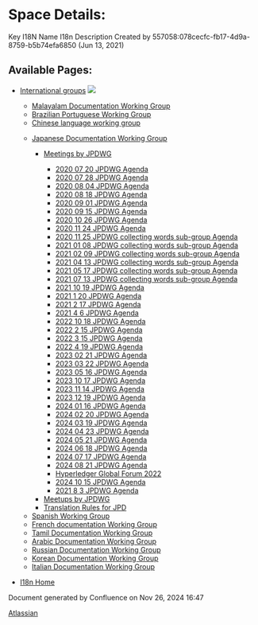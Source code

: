 # Space Details:

Key I18N Name I18n Description Created by 557058:078cecfc-fb17-4d9a-8759-b5b74efa6850 (Jun 13, 2021)

## Available Pages:

- [International groups](International-groups_22970373.html) ![](images/icons/contenttypes/home_page_16.png)
  
  - [Malayalam Documentation Working Group](Malayalam-Documentation--Working-Group_22970399.html)
  
  <!--THE END-->
  
  - [Brazilian Portuguese Working Group](Brazilian-Portuguese-Working-Group_22970417.html)
  
  <!--THE END-->
  
  - [Chinese language working group](Chinese-language-working-group_22970438.html)
  
  <!--THE END-->
  
  - [Japanese Documentation Working Group](Japanese-Documentation-Working-Group_22970444.html)
    
    - [Meetings by JPDWG](Meetings-by-JPDWG_22970537.html)
      
      - [2020 07 20 JPDWG Agenda](2020-07-20-JPDWG-Agenda_22970610.html)
      
      <!--THE END-->
      
      - [2020 07 28 JPDWG Agenda](2020-07-28-JPDWG-Agenda_22970622.html)
      
      <!--THE END-->
      
      - [2020 08 04 JPDWG Agenda](2020-08-04-JPDWG-Agenda_22970632.html)
      
      <!--THE END-->
      
      - [2020 08 18 JPDWG Agenda](2020-08-18-JPDWG-Agenda_22970636.html)
      
      <!--THE END-->
      
      - [2020 09 01 JPDWG Agenda](2020-09-01-JPDWG-Agenda_22970664.html)
      
      <!--THE END-->
      
      - [2020 09 15 JPDWG Agenda](2020-09-15-JPDWG-Agenda_22970718.html)
      
      <!--THE END-->
      
      - [2020 10 26 JPDWG Agenda](2020-10-26-JPDWG-Agenda_22970726.html)
      
      <!--THE END-->
      
      - [2020 11 24 JPDWG Agenda](2020-11-24-JPDWG-Agenda_22970732.html)
      
      <!--THE END-->
      
      - [2020 11 25 JPDWG collecting words sub-group Agenda](2020-11-25-JPDWG-collecting-words-sub-group-Agenda_22971433.html)
      
      <!--THE END-->
      
      - [2021 01 08 JPDWG collecting words sub-group Agenda](2021-01-08-JPDWG-collecting-words-sub-group-Agenda_22970736.html)
      
      <!--THE END-->
      
      - [2021 02 09 JPDWG collecting words sub-group Agenda](2021-02-09-JPDWG-collecting-words-sub-group-Agenda_22971454.html)
      
      <!--THE END-->
      
      - [2021 04 13 JPDWG collecting words sub-group Agenda](2021-04-13-JPDWG-collecting-words-sub-group-Agenda_22971506.html)
      
      <!--THE END-->
      
      - [2021 05 17 JPDWG collecting words sub-group Agenda](2021-05-17-JPDWG-collecting-words-sub-group-Agenda_22971523.html)
      
      <!--THE END-->
      
      - [2021 07 13 JPDWG collecting words sub-group Agenda](2021-07-13-JPDWG-collecting-words-sub-group-Agenda_22971534.html)
      
      <!--THE END-->
      
      - [2021 10 19 JPDWG Agenda](2021-10-19-JPDWG-Agenda_22970844.html)
      
      <!--THE END-->
      
      - [2021 1 20 JPDWG Agenda](2021-1-20-JPDWG-Agenda_22970744.html)
      
      <!--THE END-->
      
      - [2021 2 17 JPDWG Agenda](2021-2-17-JPDWG-Agenda_22970750.html)
      
      <!--THE END-->
      
      - [2021 4 6 JPDWG Agenda](2021-4-6-JPDWG-Agenda_22970760.html)
      
      <!--THE END-->
      
      - [2022 10 18 JPDWG Agenda](2022-10-18-JPDWG-Agenda_22971620.html)
      
      <!--THE END-->
      
      - [2022 2 15 JPDWG Agenda](2022-2-15-JPDWG-Agenda_22970848.html)
      
      <!--THE END-->
      
      - [2022 3 15 JPDWG Agenda](2022-3-15-JPDWG-Agenda_22971570.html)
      
      <!--THE END-->
      
      - [2022 4 19 JPDWG Agenda](2022-4-19-JPDWG-Agenda_22970894.html)
      
      <!--THE END-->
      
      - [2023 02 21 JPDWG Agenda](2023-02-21-JPDWG-Agenda_22970898.html)
      
      <!--THE END-->
      
      - [2023 03 22 JPDWG Agenda](2023-03-22-JPDWG-Agenda_22970904.html)
      
      <!--THE END-->
      
      - [2023 05 16 JPDWG Agenda](2023-05-16-JPDWG-Agenda_22971646.html)
      
      <!--THE END-->
      
      - [2023 10 17 JPDWG Agenda](2023-10-17-JPDWG-Agenda_22970910.html)
      
      <!--THE END-->
      
      - [2023 11 14 JPDWG Agenda](2023-11-14-JPDWG-Agenda_22971659.html)
      
      <!--THE END-->
      
      - [2023 12 19 JPDWG Agenda](2023-12-19-JPDWG-Agenda_22971670.html)
      
      <!--THE END-->
      
      - [2024 01 16 JPDWG Agenda](2024-01-16-JPDWG-Agenda_22971677.html)
      
      <!--THE END-->
      
      - [2024 02 20 JPDWG Agenda](2024-02-20-JPDWG-Agenda_22971682.html)
      
      <!--THE END-->
      
      - [2024 03 19 JPDWG Agenda](2024-03-19-JPDWG-Agenda_22971684.html)
      
      <!--THE END-->
      
      - [2024 04 23 JPDWG Agenda](2024-04-23-JPDWG-Agenda_22971687.html)
      
      <!--THE END-->
      
      - [2024 05 21 JPDWG Agenda](2024-05-21-JPDWG-Agenda_22971691.html)
      
      <!--THE END-->
      
      - [2024 06 18 JPDWG Agenda](2024-06-18-JPDWG-Agenda_22971693.html)
      
      <!--THE END-->
      
      - [2024 07 17 JPDWG Agenda](2024-07-17-JPDWG-Agenda_22971700.html)
      
      <!--THE END-->
      
      - [2024 08 21 JPDWG Agenda](2024-08-21-JPDWG-Agenda_22970916.html)
      
      <!--THE END-->
      
      - [Hyperledger Global Forum 2022](Hyperledger-Global-Forum-2022_22970854.html)
      
      <!--THE END-->
      
      - [2024 10 15 JPDWG Agenda](2024-10-15-JPDWG-Agenda_30670911.html)
      
      <!--THE END-->
      
      - [2021 8 3 JPDWG Agenda](2021-8-3-JPDWG-Agenda_22970822.html)
    
    <!--THE END-->
    
    - [Meetups by JPDWG](Meetups-by-JPDWG_22970764.html)
    
    <!--THE END-->
    
    - [Translation Rules for JPD](Translation-Rules-for-JPD_22970640.html)
  
  <!--THE END-->
  
  - [Spanish Working Group](Spanish-Working-Group_22970479.html)
  
  <!--THE END-->
  
  - [French documentation Working Group](French-documentation-Working-Group_22970505.html)
  
  <!--THE END-->
  
  - [Tamil Documentation Working Group](Tamil-Documentation-Working-Group_22970668.html)
  
  <!--THE END-->
  
  - [Arabic Documentation Working Group](Arabic-Documentation-Working-Group_22970754.html)
  
  <!--THE END-->
  
  - [Russian Documentation Working Group](Russian-Documentation-Working-Group_22970806.html)
  
  <!--THE END-->
  
  - [Korean Documentation Working Group](Korean-Documentation-Working-Group_22970826.html)
  
  <!--THE END-->
  
  - [Italian Documentation Working Group](Italian-Documentation-Working-Group_22970868.html)
- [I18n Home](I18n-Home_22970774.html)

Document generated by Confluence on Nov 26, 2024 16:47

[Atlassian](http://www.atlassian.com/)
